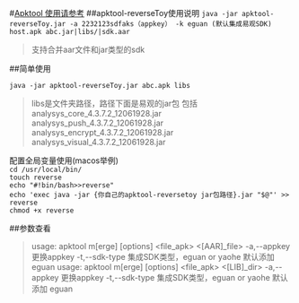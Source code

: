#[Apktool 使用请参考](APKTOOL.md)
##apktool-reverseToy使用说明
`java -jar apktool-reverseToy.jar -a 2232123sdfaks（appkey） -k eguan (默认集成易观SDK) host.apk abc.jar|libs/|sdk.aar`
>支持合并aar文件和jar类型的sdk

##简单使用

`java -jar apktool-reverseToy.jar abc.apk libs`
>libs是文件夹路径，路径下面是易观的jar包 包括analysys_core_4.3.7.2_12061928.jar    analysys_push_4.3.7.2_12061928.jar
analysys_encrypt_4.3.7.2_12061928.jar analysys_visual_4.3.7.2_12061928.jar

配置全局变量使用(macos举例)<br/>
`cd /usr/local/bin/`<br/>
`touch reverse`<br/>
`echo "#!bin/bash>>reverse"`<br/>
`echo 'exec java -jar {你自己的apktool-reversetoy jar包路径}.jar "$@"' >> reverse`<br/>
`chmod +x reverse`

##参数查看
>usage: apktool m[erge] [options] <file_apk> <[AAR]_file>
 -a,--appkey     更换appkey
 -t,--sdk-type   集成SDK类型，eguan or yaohe 默认添加 eguan
usage: apktool m[erge] [options] <file_apk> <[LIB]_dir>
 -a,--appkey     更换appkey
 -t,--sdk-type   集成SDK类型，eguan or yaohe 默认添加 eguan